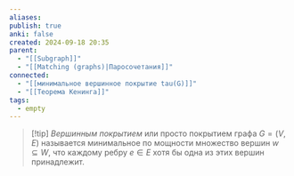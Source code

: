 ```yaml
---
aliases: 
publish: true
anki: false
created: 2024-09-18 20:35
parent:
  - "[[Subgraph]]"
  - "[[Matching (graphs)|Паросочетания]]"
connected:
  - "[[минимальное вершинное покрытие tau(G)]]"
  - "[[Теорема Кенинга]]"
tags:
  - empty
---
```


> [!tip] *Вершинным покрытием* или просто покрытием графа $G=(V,E)$ 
> называется минимальное по мощности множество вершин $w\subseteq W$, что каждому ребру $e\in E$ хотя бы одна из этих вершин принадлежит.